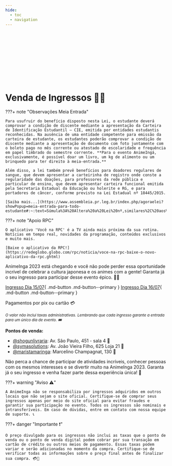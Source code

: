 ```yaml
---
hide:
  - toc
  - navigation
---
```


<!-- Define o banner com a imagem e o texto usando HTML nativo -->
<div style="background-image: url('https://github.com/AnimeInga/animeinga.github.io/assets/11020807/7913f033-b9fc-4c18-bdb8-069bed3ef18d'); background-attachment: fixed; background-position: center; background-repeat: no-repeat; background-size: cover; height: 150px; position: relative;">
</div>

# Venda de Ingressos 🎫🎉

???+ note "Observações Meia Entrada"

    Para usufruir do benefício disposto nesta Lei, o estudante deverá comprovar a condição de discente mediante a apresentação da Carteira de Identificação Estudantil – CIE, emitida por entidades estudantis reconhecidas. Na ausência de uma entidade competente para emissão da carteira de estudante, os estudantes poderão comprovar a condição de discente mediante a apresentação de documento com foto juntamente com o boleto pago no mês corrente ou atestado de escolaridade e frequência em papel timbrado do semestre corrente. **Para o evento AnimeIngá, exclusivamente, é possível doar um livro, um kg de alimento ou um brinquedo para ter direito à meia-entrada.**

    Além disso, a lei também prevê benefícios para doadores regulares de sangue, que devem apresentar a carteirinha de registro onde conste a regularidade das doações, para professores da rede pública e particular de ensino, que devem apresentar carteira funcional emitida pela Secretaria Estadual da Educação ou holerite e RG, e para portadores de câncer, conforme previsto na Lei Estadual nº 18445/2015.

    [Saiba mais...](https://www.assembleia.pr.leg.br/index.php/agoraelei?showPopup=meia-entrada-para-todo-estudante#:~:text=Súmula%3A%20Altera%20a%20Lei%20nº,similares%2C%20aos%20estudantes%20que%20especifica.)

???+ note "Apoio RPC"

    O aplicativo 'Você na RPC' é a TV ainda mais próxima da sua rotina. Notícias em tempo real, novidades da programação, conteúdos exclusivos e muito mais.

    [Baixe o aplicativo da RPC!](https://redeglobo.globo.com/rpc/noticia/voce-na-rpc-baixe-o-novo-aplicativo-da-rpc.ghtml)

AnimeInga 2023 está chegando e você não pode perder essa oportunidade incrível de celebrar a cultura japonesa e os animes com a gente! Garanta já o seu ingresso para participar desse evento épico. 🎎🎊

[Ingresso Dia 15/07](https://eventos365.com.br/Event/Detail/29782){ .md-button .md-button--primary }
[Ingresso Dia 16/07](https://eventos365.com.br/Event/Detail/29783){ .md-button .md-button--primary }

Pagamentos por pix ou cartão 💳

<small>_O valor não inclui taxas administrativas._</small>
<small>_Lembrando que cada ingresso garante a entrada para um único dia de evento. 🎟️_</small>

**Pontos de venda:**

- [@shogunlivraria](https://www.instagram.com/shogunlivraria/): Av. São Paulo, 451 - sala 4 🏬
- [@symasolutions](https://www.instagram.com/symasolutions/): Av. João Vieira Filho, 625 Loja 21 🏬
- [@maristamaringa](https://www.instagram.com/maristamaringa/): Marcelino Champagnat, 130 🏬

Não perca a chance de participar de atividades incríveis, conhecer pessoas com os mesmos interesses e se divertir muito na AnimeInga 2023. Garanta já o seu ingresso e venha fazer parte dessa experiência única! 🤩

???+ warning "Aviso ⚠️"

    A AnimeInga não se responsabiliza por ingressos adquiridos em outros locais que não sejam o site oficial. Certifique-se de comprar seus ingressos apenas por meio do site oficial para evitar fraudes e garantir sua participação no evento. Todos os ingressos são nominais e intransferíveis. Em caso de dúvidas, entre em contato com nossa equipe de suporte. 📞

???+ danger "Importante ❗"

    O preço divulgado para os ingressos não inclui as taxas que o ponto de venda ou o ponto de venda digital podem cobrar por sua transação em cartão de crédito ou outros meios de pagamento. Essas taxas podem variar e serão adicionadas no momento da compra. Certifique-se de verificar todas as informações sobre o preço final antes de finalizar sua compra. 💳💸
